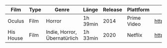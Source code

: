 | Film      | Type | Genre                        | Länge    | Release | Plattform   | Review                 | Link                    |
|-----------|------|------------------------------|----------|---------|-------------|------------------------|-------------------------|
| Oculus    | Film | Horror                       | 1h 39min | 2014    | Prime Video | https://bit.ly/3fG7mp3 | https://amzn.to/39byknd |
| His House | Film | Indie, Horror, Übernatürlich | 1h 33min | 2020    | Netflix     | https://bit.ly/2KCIpze | https://bit.ly/2UWg1Kj  |
